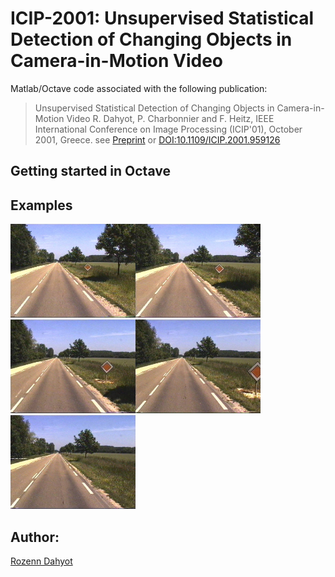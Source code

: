 # ICIP-2001: Unsupervised Statistical Detection of Changing Objects in Camera-in-Motion Video

Matlab/Octave code associated with the following publication: 

> Unsupervised Statistical Detection of Changing Objects in Camera-in-Motion Video
R. Dahyot, P. Charbonnier and F. Heitz, IEEE International Conference on Image Processing (ICIP'01), October 2001, Greece.
see [Preprint](paper/htm_icip2001.pdf)  or [DOI:10.1109/ICIP.2001.959126](http://dx.doi.org/10.1109/ICIP.2001.959126)

## Getting started in Octave


## Examples

<img width="200" alt="" src="images/60.jpg"><img width="200" alt="" src="images/65.jpg"><img width="200" alt="" src="images/70.jpg"><img width="200" alt="" src="images/75.jpg"><img width="200" alt="" src="images/80.jpg">


## Author: 

[Rozenn Dahyot](https://www.scss.tcd.ie/Rozenn.Dahyot/)
